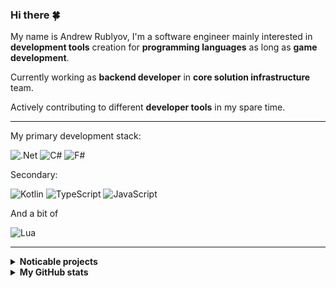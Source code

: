 ### Hi there 🍀

My name is Andrew Rublyov, I'm a software engineer mainly interested in **development tools** creation for **programming languages** as long as **game development**.

Currently working as **backend developer** in **core solution infrastructure** team.

Actively contributing to different **developer tools** in my spare time.

---

My primary development stack:

![.Net](https://img.shields.io/badge/.NET-5C2D91?style=for-the-badge&logo=.net&logoColor=white)
![C#](https://img.shields.io/badge/c%23-%23239120?style=for-the-badge&logoColor=white)
![F#](https://img.shields.io/badge/f%23-5c2d91?style=for-the-badge&logoColor=white)

Secondary:

![Kotlin](https://img.shields.io/badge/kotlin-%230095D5.svg?style=for-the-badge&logo=kotlin&logoColor=white)
![TypeScript](https://img.shields.io/badge/typescript-%23007ACC.svg?style=for-the-badge&logo=typescript&logoColor=white)
![JavaScript](https://img.shields.io/badge/javascript-%23323330.svg?style=for-the-badge&logo=javascript&logoColor=%23F7DF1E)

And a bit of

![Lua](https://img.shields.io/badge/lua-%232C2D72.svg?style=for-the-badge&logo=lua&logoColor=white)

---

<details>
  <summary><b>Noticable projects</b></summary>
  
  <p align="center">
    <a href="https://github.com/seclerp/rider-efcore">
      <img src="https://github-readme-stats.vercel.app/api/pin/?username=seclerp&repo=rider-efcore&theme=tokyonight" />
    </a>
  </p>
</details>

<details>
  <summary><b>My GitHub stats</b></summary>
  
  <p align="center">
    <img src="https://github-readme-stats.vercel.app/api?username=seclerp&show_icons=true&theme=tokyonight" />
  </p>

  <p align="center">
    <img src="https://github-readme-stats.vercel.app/api/top-langs/?username=seclerp&hide=html,css&show_icons=true&theme=tokyonight" />
  </p>
</details>


